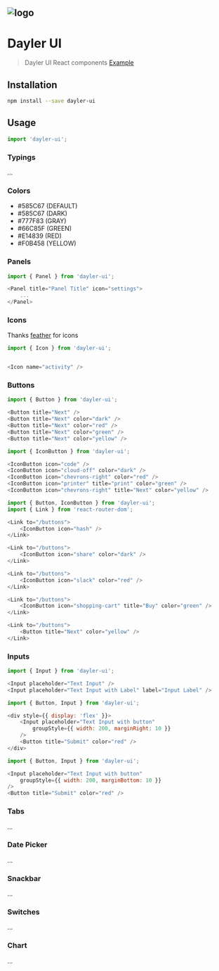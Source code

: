 ![logo](https://cdn.dayler.io/images/logo_dark.svg)
---
# Dayler UI
> Dayler UI React components
> [Example](https://ui.dayler.io/)

## Installation
```bash
npm install --save dayler-ui
```

## Usage
```javascript
import 'dayler-ui';
```

### Typings
...

### Colors
* #585C67 (DEFAULT)
* #585C67 (DARK)
* #777F83 (GRAY)
* #66C85F (GREEN)
* #E14839 (RED)
* #F0B458 (YELLOW)

### Panels
```javascript
import { Panel } from 'dayler-ui';

<Panel title="Panel Title" icon="settings">
    ...
</Panel>
```

### Icons
Thanks [feather](https://feathericons.com) for icons

```javascript
import { Icon } from 'dayler-ui';


<Icon name="activity" />
```

### Buttons
```javascript
import { Button } from 'dayler-ui';

<Button title="Next" />
<Button title="Next" color="dark" />
<Button title="Next" color="red" />
<Button title="Next" color="green" />
<Button title="Next" color="yellow" />
```

```javascript
import { IconButton } from 'dayler-ui';

<IconButton icon="code" />
<IconButton icon="cloud-off" color="dark" />
<IconButton icon="chevrons-right" color="red" />
<IconButton icon="printer" title="print" color="green" />
<IconButton icon="chevrons-right" title="Next" color="yellow" />
```

```javascript
import { Button, IconButton } from 'dayler-ui';
import { Link } from 'react-router-dom';

<Link to="/buttons">
    <IconButton icon="hash" />
</Link>

<Link to="/buttons">
    <IconButton icon="share" color="dark" />
</Link>

<Link to="/buttons">
    <IconButton icon="slack" color="red" />
</Link>

<Link to="/buttons">
    <IconButton icon="shopping-cart" title="Buy" color="green" />
</Link>

<Link to="/buttons">
    <Button title="Next" color="yellow" />
</Link>
```

### Inputs
```javascript
import { Input } from 'dayler-ui';

<Input placeholder="Text Input" />
<Input placeholder="Text Input with Label" label="Input Label" />
```

```javascript
import { Button, Input } from 'dayler-ui';

<div style={{ display: 'flex' }}>
    <Input placeholder="Text Input with button"
        groupStyle={{ width: 200, marginRight: 10 }}
    />
    <Button title="Submit" color="red" />
</div>
```

```javascript
import { Button, Input } from 'dayler-ui';

<Input placeholder="Text Input with button"
    groupStyle={{ width: 200, marginBottom: 10 }}
/>
<Button title="Submit" color="red" />
```
### Tabs
...

### Date Picker
...

### Snackbar
...

### Switches
...

### Chart
...
